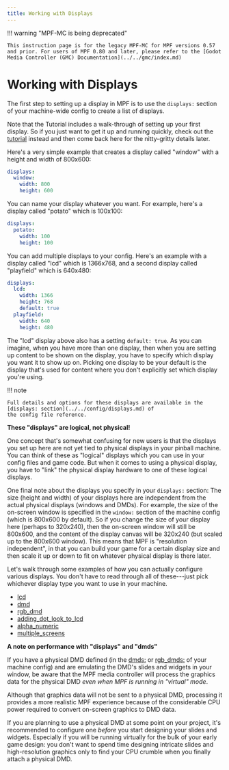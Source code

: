 ```yaml
---
title: Working with Displays
---
```


!!! warning "MPF-MC is being deprecated"

    This instruction page is for the legacy MPF-MC for MPF versions 0.57 and prior. For users of MPF 0.80 and later, please refer to the [Godot Media Controller (GMC) Documentation](../../gmc/index.md)

# Working with Displays


The first step to setting up a display in MPF is to use the `displays:`
section of your machine-wide config to create a list of displays.

Note that the Tutorial includes a walk-through of setting up your first
display. So if you just want to get it up and running quickly, check out
the [tutorial](../../tutorial/index.md) instead
and then come back here for the nitty-gritty details later.

Here's a very simple example that creates a display called "window"
with a height and width of 800x600:

``` yaml
displays:
  window:
    width: 800
    height: 600
```

You can name your display whatever you want. For example, here's a
display called "potato" which is 100x100:

``` yaml
displays:
  potato:
    width: 100
    height: 100
```

You can add multiple displays to your config. Here's an example with a
display called "lcd" which is 1366x768, and a second display called
"playfield" which is 640x480:

``` yaml
displays:
  lcd:
    width: 1366
    height: 768
    default: true
  playfield:
    width: 640
    height: 480
```

The "lcd" display above also has a setting `default: true`. As you can
imagine, when you have more than one display, then when you are setting
up content to be shown on the display, you have to specify which display
you want it to show up on. Picking one display to be your default is the
display that's used for content where you don't explicitly set which
display you're using.

!!! note

    Full details and options for these displays are available in the
    [displays: section](../../config/displays.md) of
    the config file reference.

**These "displays" are logical, not physical!**

One concept that's somewhat confusing for new users is that the
displays you set up here are not yet tied to physical displays in your
pinball machine. You can think of these as "logical" displays which
you can use in your config files and game code. But when it comes to
using a physical display, you have to "link" the physical display
hardware to one of these logical displays.

One final note about the displays you specify in your `displays:`
section: The size (height and width) of your displays here are
independent from the actual physical displays (windows and DMDs). For
example, the size of the on-screen window is specified in the `window:`
section of the machine config (which is 800x600 by default). So if you
change the size of your display here (perhaps to 320x240), then the
on-screen window will still be 800x600, and the content of the display
canvas will be 320x240 (but scaled up to the 800x600 window). This means
that MPF is "resolution independent", in that you can build your game
for a certain display size and then scale it up or down to fit on
whatever physical display is there later.

Let's walk through some examples of how you can actually configure
various displays. You don't have to read through all of these---just
pick whichever display type you want to use in your machine.

* [lcd](lcd.md)
* [dmd](dmd.md)
* [rgb_dmd](rgb_dmd.md)
* [adding_dot_look_to_lcd](adding_dot_look_to_lcd.md)
* [alpha_numeric](alpha_numeric.md)
* [multiple_screens](multiple_screens.md)

**A note on performance with "displays" and "dmds"**

If you have a physical DMD defined (in the
[dmds:](../../config/dmds.md) or
[rgb_dmds:](../../config/rgb_dmds.md) of your
machine config) and are emulating the DMD's slides and widgets in your
window, be aware that the MPF media controller will process the graphics
data for the physical DMD *even when MPF is running in "virtual"
mode*.

Although that graphics data will not be sent to a physical DMD,
processing it provides a more realistic MPF experience because of the
considerable CPU power required to convert on-screen graphics to DMD
data.

If you are planning to use a physical DMD at some point on your project,
it's recommended to configure one *before* you start designing your
slides and widgets. Especially if you will be running virtually for the
bulk of your early game design: you don't want to spend time designing
intricate slides and high-resolution graphics only to find your CPU
crumble when you finally attach a physical DMD.
